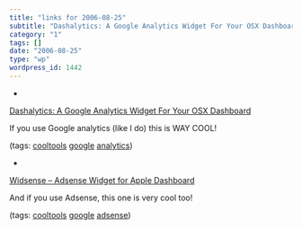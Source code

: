```yaml
---
title: "links for 2006-08-25"
subtitle: "Dashalytics: A Google Analytics Widget For Your OSX Dashboard"
category: "1"
tags: []
date: "2006-08-25"
type: "wp"
wordpress_id: 1442
---
```

- 
[Dashalytics: A Google Analytics Widget For Your OSX Dashboard](http://dashalytics.rovingrob.com/)

If you use Google analytics (like I do) this is WAY COOL!

(tags: [cooltools](http://del.icio.us/pitosalas/cooltools) [google](http://del.icio.us/pitosalas/google) [analytics](http://del.icio.us/pitosalas/analytics))

- 
[Widsense – Adsense Widget for Apple Dashboard](http://julien.jobetudiant.net/widsense.html)

And if you use Adsense, this one is very cool too!

(tags: [cooltools](http://del.icio.us/pitosalas/cooltools) [google](http://del.icio.us/pitosalas/google) [adsense](http://del.icio.us/pitosalas/adsense))